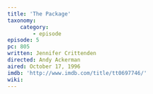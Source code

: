 ```yaml
---
title: 'The Package'
taxonomy:
    category:
        - episode
episode: 5
pc: 805
written: Jennifer Crittenden
directed: Andy Ackerman
aired: October 17, 1996
imdb: 'http://www.imdb.com/title/tt0697746/'
wiki:
---
```

